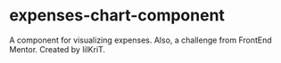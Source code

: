 # expenses-chart-component
A component for visualizing expenses. Also, a challenge from FrontEnd Mentor.
Created by lilKriT.